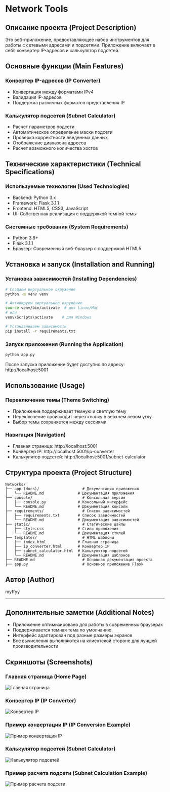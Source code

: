 # Network Tools

## Описание проекта (Project Description)

Это веб-приложение, предоставляющее набор инструментов для работы с сетевыми адресами и подсетями. Приложение включает в себя конвертер IP-адресов и калькулятор подсетей.

## Основные функции (Main Features)

### Конвертер IP-адресов (IP Converter)
- Конвертация между форматами IPv4
- Валидация IP-адресов
- Поддержка различных форматов представления IP

### Калькулятор подсетей (Subnet Calculator)
- Расчет параметров подсети
- Автоматическое определение маски подсети
- Проверка корректности введенных данных
- Отображение диапазона адресов
- Расчет возможного количества хостов

## Технические характеристики (Technical Specifications)

### Используемые технологии (Used Technologies)
- Backend: Python 3.x
- Framework: Flask 3.1.1
- Frontend: HTML5, CSS3, JavaScript
- UI: Собственная реализация с поддержкой темной темы

### Системные требования (System Requirements)
- Python 3.8+
- Flask 3.1.1
- Браузер: Современный веб-браузер с поддержкой HTML5

## Установка и запуск (Installation and Running)

### Установка зависимостей (Installing Dependencies)
```bash
# Создаем виртуальное окружение
python -m venv venv

# Активируем виртуальное окружение
source venv/bin/activate  # для Linux/Mac
# или
venv\Scripts\activate    # для Windows

# Устанавливаем зависимости
pip install -r requirements.txt
```

### Запуск приложения (Running the Application)
```bash
python app.py
```

После запуска приложение будет доступно по адресу: http://localhost:5001

## Использование (Usage)

### Переключение темы (Theme Switching)
- Приложение поддерживает темную и светлую тему
- Переключение происходит через кнопку в верхнем левом углу
- Выбор темы сохраняется между сессиями

### Навигация (Navigation)
- Главная страница: http://localhost:5001
- Конвертер IP: http://localhost:5001/ip-converter
- Калькулятор подсетей: http://localhost:5001/subnet-calculator

## Структура проекта (Project Structure)

```
Networks/
├── app (docs)/                   # Документация приложения
│   └── README.md               # Документация приложения
├── console/                      # Консольная версия
│   ├── console.py              # Консольный интерфейс
│   └── README.md               # Документация консоли
├── requirements/                 # Список зависимостей
│   ├── requirements.txt        # Список зависимостей
│   └── README.md               # Документация зависимостей
├── static/                       # Статические файлы
│   ├── style.css               # Стили приложения
│   └── README.md               # Документация стилей
├── templates/                    # HTML шаблоны
│   ├── index.html              # Главная страница
│   ├── ip_converter.html       # Конвертер IP
│   ├── subnet_calculator.html  # Калькулятор подсетей
│   └── README.md               # Документация шаблонов
├── README.md                     # Основная документация проекта
├── app.py                        # Основное приложение Flask
```

## Автор (Author)

myffyy

---

## Дополнительные заметки (Additional Notes)

- Приложение оптимизировано для работы в современных браузерах
- Поддерживается темная тема по умолчанию
- Интерфейс адаптирован под разные размеры экранов
- Все вычисления выполняются на клиентской стороне для лучшей производительности

## Скриншоты (Screenshots)

### Главная страница (Home Page)
![Главная страница](screenshots/homepage.png)

### Конвертер IP (IP Converter)
![Конвертер IP](screenshots/ipconverter.png)

### Пример конвертации IP (IP Conversion Example)
![Пример конвертации IP](screenshots/converterexample.png)

### Калькулятор подсетей (Subnet Calculator)
![Калькулятор подсетей](screenshots/subnetcalculator.png)

### Пример расчета подсети (Subnet Calculation Example)
![Пример расчета подсети](screenshots/subnetexample.png)
